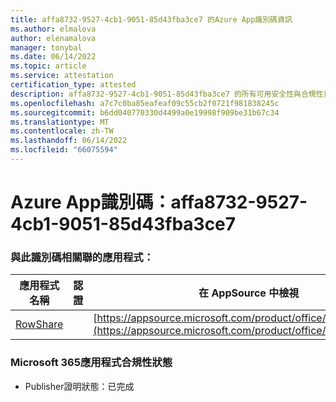 ```yaml
---
title: affa8732-9527-4cb1-9051-85d43fba3ce7 的Azure App識別碼資訊
ms.author: elmalova
author: elenamalova
manager: tonybal
ms.date: 06/14/2022
ms.topic: article
ms.service: attestation
certification_type: attested
description: affa8732-9527-4cb1-9051-85d43fba3ce7 的所有可用安全性與合規性資訊。
ms.openlocfilehash: a7c7c0ba85eafeaf09c55cb2f0721f981838245c
ms.sourcegitcommit: b6dd040770330d4499a0e19998f909be31b67c34
ms.translationtype: MT
ms.contentlocale: zh-TW
ms.lasthandoff: 06/14/2022
ms.locfileid: "66075594"
---
```

# <a name="azure-app-id-affa8732-9527-4cb1-9051-85d43fba3ce7"></a>Azure App識別碼：affa8732-9527-4cb1-9051-85d43fba3ce7


### <a name="apps-associated-with-this-id"></a>與此識別碼相關聯的應用程式：
| **應用程式名稱** | **認證** | **在 AppSource 中檢視** |
|--------------|---------------|-----------------------|
| [RowShare](../forward/WA200002567.md) |  | [https://appsource.microsoft.com/product/office/WA200002567](https://appsource.microsoft.com/product/office/WA200002567) |

### <a name="microsoft-365-app-compliance-status"></a>Microsoft 365應用程式合規性狀態
- Publisher證明狀態：已完成
